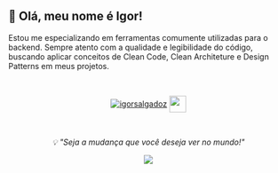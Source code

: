 ## 👋 Olá, meu nome é Igor!

Estou me especializando em ferramentas comumente utilizadas para o backend. Sempre atento com a qualidade e legibilidade do código, buscando aplicar conceitos de Clean Code, Clean Architeture e Design Patterns em meus projetos.


<div>
</br>

  <p align="center">
  <a href="https://www.linkedin.com/in/igorsalgadoz/" target="blank"><img align="center" src="https://img.shields.io/badge/LinkedIn-0077B5?style=for-the-badge&logo=linkedin&logoColor=white" alt="igorsalgadoz" /></a>
  <a href="mailto:salgado.igor.is@outlook.com"><img align="center" src="https://imgur.com/WPgAIiz.png" height="30" width="30"/></a>
</div>
</br>

<p align="center"><em>💡 "Seja a mudança que você deseja ver no mundo!"</em>
</br>
<div>

  <p align="center">
  <a href="https://skillicons.dev">
    <img src="https://skillicons.dev/icons?i=php,laravel,python,django,js,vue,gcp,aws,git,kubernetes,docker,linux,mysql,mongodb" />
  </a>
</p>
</div>



